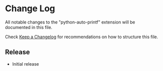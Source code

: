 # Change Log

All notable changes to the "python-auto-printf" extension will be documented in this file.

Check [Keep a Changelog](http://keepachangelog.com/) for recommendations on how to structure this file.

## Release

- Initial release
